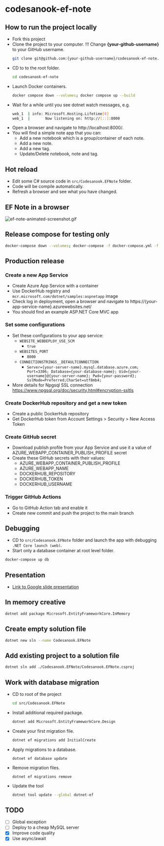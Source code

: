 # codesanook-ef-note

## How to run the project locally
- Fork this project
- Clone the project to your computer. !!! Change **{your-github-username}** to your GitHub username.
  ```sh
  git clone git@github.com:{your-github-username}/codesanook-ef-note.git
  ```
- CD to to the root folder.
  ```sh
  cd codesanook-ef-note
  ```
- Launch Docker containers.
  ```sh
  docker compose down --volumes; docker compose up --build
  ```
- Wait for a while until you see dotnet watch messages, e.g.
  ```sh
  web_1  | info: Microsoft.Hosting.Lifetime[0]
  web_1  |       Now listening on: http://[::]:8000
  ```
- Open a browser and navigate to http://localhost:8000/.
- You will find a simple note app that you can:
  - Add a new notebook which is a group/container of each note.
  - Add a new note.
  - Add a new tag.
  - Update/Delete notebook, note and tag.

## Hot reload
- Edit some C# source code in `src/Codesanook.EFNote` folder.
- Code will be compile automatically.
- Refresh a browser and see what you have changed.

## EF Note in a browser
![ef-note-animated-screenshot.gif](ef-note-animated-screenshot.gif)

## Release compose for testing only
```sh
docker-compose down --volumes; docker-compose -f docker-compose.yml -f docker-compose.release.yml up --build
```

## Production release

### Create a new App Service
- Create Azure App Service with a container
- Use DockerHub registry and `mcr.microsoft.com/dotnet/samples:aspnetapp` image
- Check log in deployment, open a browser and navigate to https://{your-app-service-name}.azurewebsites.net/
- You should find an example ASP.NET Core MVC app

### Set some configurations
- Set these configurations to your app service:
  - `WEBSITE_WEBDEPLOY_USE_SCM`
    - `true`
  - `WEBSITES_PORT`
    - `8000`
  - `CONNECTIONSTRINGS__DEFAULTCONNECTION`
    - `Server={your-server-name}.mysql.database.azure.com; Port=3306; Database={your-database-name}; Uid={your-username}@{your-server-name}; Pwd={your-password}; SslMode=Preferred;CharSet=utf8mb4;`
- More details for Npgsql SSL connection https://www.npgsql.org/doc/security.html#encryption-ssltls

### Create DockerHub repository and get a new token
- Create a public DockerHub repository
- Get DockerHub token from Account Settings > Security > New Access Token

### Create GitHub secret
- Download publish profile from your App Service and use it a value of AZURE_WEBAPP_CONTAINER_PUBLISH_PROFILE secret
- Create these GitHub secrets with their values:
  - AZURE_WEBAPP_CONTAINER_PUBLISH_PROFILE
  - AZURE_WEBAPP_NAME
  - DOCKERHUB_REPOSITORY
  - DOCKERHUB_TOKEN
  - DOCKERHUB_USERNAME

### Trigger GitHub Actions
- Go to GitHub Action tab and enable it
- Create new commit and push the project to the main branch

## Debugging
- CD to `src/Codesanook.EFNote` folder and launch the app with debugging `.NET Core launch (web)`.
- Start only a database  container at root level folder.
```sh
docker-compose up db
```

## Presentation
- [Link to Google slide presentation](https://docs.google.com/presentation/d/1OkDfotFvxa4PNxIj2VksGwfjXWVOAOURDJ59fUcXzzo/edit)

## In memory creative

```sh
dotnet add package Microsoft.EntityFrameworkCore.InMemory
```

## Create empty solution file
```sh
dotnet new sln --name Codesanook.EFNote
```

## Add existing project to a solution file
```sh
dotnet sln add ./Codesanook.EFNote/Codesanook.EFNote.csproj
```

## Work with database migration
- CD to root of the project
  ```sh
  cd src/Codesanook.EFNote
  ```
- Install additional required package.
  ```sh
  dotnet add Microsoft.EntityFrameworkCore.Design
  ```
- Create your first migration file.
  ```sh
  dotnet ef migrations add InitialCreate
  ```
- Apply migrations to a database.
  ```
  dotnet ef database update
  ```
- Remove migration files.
  ```
  dotnet ef migrations remove
  ```
- Update the tool
  ```sh
  dotnet tool update --global dotnet-ef
  ```

## TODO
- [ ] Global exception
- [ ] Deploy to a cheap MySQL server
- [x] Improve code quality
- [x] Use async/await
